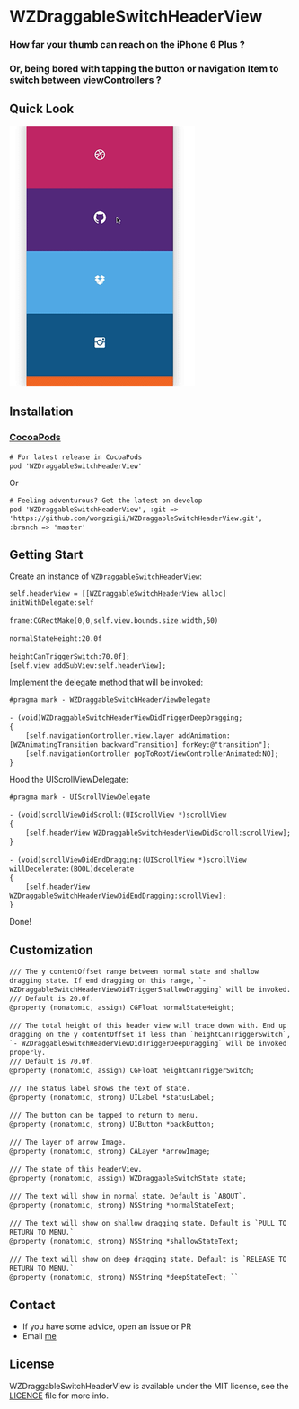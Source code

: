 # WZDraggableSwitchHeaderView

### How far your thumb can reach on the iPhone 6 Plus ?

### Or, being bored with tapping the button or navigation Item to switch between viewControllers ?


## Quick Look

![](./GIF/WZAnimatingTransition.gif)

## Installation
### [CocoaPods](http://cocoapods.org/)

    # For latest release in CocoaPods
    pod 'WZDraggableSwitchHeaderView'

Or

    # Feeling adventurous? Get the latest on develop
    pod 'WZDraggableSwitchHeaderView', :git => 'https://github.com/wongzigii/WZDraggableSwitchHeaderView.git', :branch => 'master'

## Getting Start

Create an instance of `WZDraggableSwitchHeaderView`:

````objc	
self.headerView = [[WZDraggableSwitchHeaderView alloc] initWithDelegate:self
                                                                      frame:CGRectMake(0,0,self.view.bounds.size.width,50)
                                                          normalStateHeight:20.0f
                                                     heightCanTriggerSwitch:70.0f];
[self.view addSubView:self.headerView];           
````

Implement the delegate method that will be invoked:

    #pragma mark - WZDraggableSwitchHeaderViewDelegate

    - (void)WZDraggableSwitchHeaderViewDidTriggerDeepDragging;
    {
        [self.navigationController.view.layer addAnimation:[WZAnimatingTransition backwardTransition] forKey:@"transition"];
        [self.navigationController popToRootViewControllerAnimated:NO];
    }

Hood the UIScrollViewDelegate:

    #pragma mark - UIScrollViewDelegate

    - (void)scrollViewDidScroll:(UIScrollView *)scrollView
    {
        [self.headerView WZDraggableSwitchHeaderViewDidScroll:scrollView];
    }

    - (void)scrollViewDidEndDragging:(UIScrollView *)scrollView willDecelerate:(BOOL)decelerate
    {
        [self.headerView WZDraggableSwitchHeaderViewDidEndDragging:scrollView];
    }

Done!       
        
## Customization

    /// The y contentOffset range between normal state and shallow dragging state. If end dragging on this range, `- WZDraggableSwitchHeaderViewDidTriggerShallowDragging` will be invoked.
    /// Default is 20.0f.
    @property (nonatomic, assign) CGFloat normalStateHeight;

    /// The total height of this header view will trace down with. End up dragging on the y contentOffset if less than `heightCanTriggerSwitch`, `- WZDraggableSwitchHeaderViewDidTriggerDeepDragging` will be invoked properly.
    /// Default is 70.0f.
    @property (nonatomic, assign) CGFloat heightCanTriggerSwitch;

    /// The status label shows the text of state.
    @property (nonatomic, strong) UILabel *statusLabel;

    /// The button can be tapped to return to menu.
    @property (nonatomic, strong) UIButton *backButton;

    /// The layer of arrow Image.
    @property (nonatomic, strong) CALayer *arrowImage;

    /// The state of this headerView.
    @property (nonatomic, assign) WZDraggableSwitchState state;

    /// The text will show in normal state. Default is `ABOUT`.
    @property (nonatomic, strong) NSString *normalStateText;

    /// The text will show on shallow dragging state. Default is `PULL TO RETURN TO MENU.`
    @property (nonatomic, strong) NSString *shallowStateText;

    /// The text will show on deep dragging state. Default is `RELEASE TO RETURN TO MENU.`
    @property (nonatomic, strong) NSString *deepStateText; ``

## Contact
- If you have some advice, open an issue or PR
- Email [me](mailto:wongzigii@outlook.com)

## License
WZDraggableSwitchHeaderView is available under the MIT license, see the [LICENCE](./LICENSE) file for more info.


